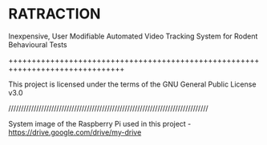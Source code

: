 # RATRACTION

Inexpensive, User Modifiable Automated Video Tracking System for Rodent Behavioural Tests

+++++++++++++++++++++++++++++++++++++++++++++++++++++++++++++++++++++++++++++++

This project is licensed under the terms of the GNU General Public License v3.0

///////////////////////////////////////////////////////////////////////////////

System image of the Raspberry Pi used in this project - https://drive.google.com/drive/my-drive
